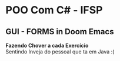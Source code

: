 # POO Com C# - IFSP
## GUI - FORMS in Doom Emacs
**Fazendo Chover a cada Exercício**  
Sentindo Inveja do pessoal que ta em Java :(
